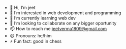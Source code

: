 - 👋 Hi, I’m jeet
- 👀 I’m interested in web development and programming
- 🌱 I’m currently learning web dev
- 💞️ I’m looking to collaborate on any bigger oportunity
- 📫 How to reach me jeetverma1809@gmail.com
- 😄 Pronouns: he/him
- ⚡ Fun fact: good in chess

<!---
jeetver1809/jeetver1809 is a ✨ special ✨ repository because its `README.md` (this file) appears on your GitHub profile.
You can click the Preview link to take a look at your changes.
--->
